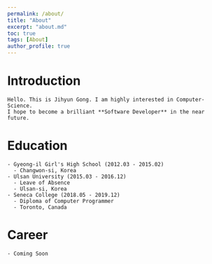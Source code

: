 ```yaml
---
permalink: /about/
title: "About"
excerpt: "about.md"
toc: true
tags: [About]
author_profile: true
---
```


  # Introduction
    Hello. This is Jihyun Gong. I am highly interested in Computer-Science.   
    I hope to become a brilliant **Software Developer** in the near future. 


  # Education
    - Gyeong-il Girl's High School (2012.03 - 2015.02)
      - Changwon-si, Korea
    - Ulsan University (2015.03 - 2016.12)
      - Leave of Absence
      - Ulsan-si, Korea
    - Seneca College (2018.05 - 2019.12)
      - Diploma of Computer Programmer
      - Toronto, Canada


  # Career
    - Coming Soon
